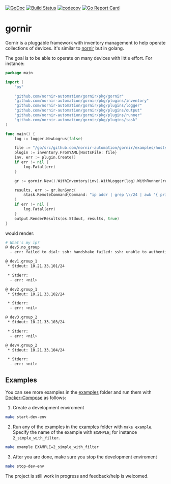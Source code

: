 [![GoDoc](https://godoc.org/github.com/nornir-automation/gornir?status.svg)](http://godoc.org/github.com/nornir-automation/gornir)
[![Build Status](https://travis-ci.com/nornir-automation/gornir.svg?branch=master)](https://travis-ci.com/nornir-automation/gornir)
[![codecov](https://codecov.io/gh/nornir-automation/gornir/branch/master/graph/badge.svg)](https://codecov.io/gh/nornir-automation/gornir)
[![Go Report Card](https://goreportcard.com/badge/github.com/nornir-automation/gornir)](https://goreportcard.com/report/github.com/nornir-automation/gornir)

gornir
======

Gornir is a pluggable framework with inventory management to help operate collections of devices. It's similar to [nornir](https://github.com/nornir-automation/nornir/) but in golang.

The goal is to be able to operate on many devices with little effort. For instance:

```go
package main

import (
	"os"

	"github.com/nornir-automation/gornir/pkg/gornir"
	"github.com/nornir-automation/gornir/pkg/plugins/inventory"
	"github.com/nornir-automation/gornir/pkg/plugins/logger"
	"github.com/nornir-automation/gornir/pkg/plugins/output"
	"github.com/nornir-automation/gornir/pkg/plugins/runner"
	"github.com/nornir-automation/gornir/pkg/plugins/task"
)

func main() {
	log := logger.NewLogrus(false)

	file := "/go/src/github.com/nornir-automation/gornir/examples/hosts.yaml"
	plugin := inventory.FromYAML{HostsFile: file}
	inv, err := plugin.Create()
	if err != nil {
		log.Fatal(err)
	}

	gr := gornir.New().WithInventory(inv).WithLogger(log).WithRunner(runner.Parallel())

	results, err := gr.RunSync(
		&task.RemoteCommand{Command: "ip addr | grep \\/24 | awk '{ print $2 }'"},
	)
	if err != nil {
		log.Fatal(err)
	}
	output.RenderResults(os.Stdout, results, true)
}
```

would render:

```bash
# What's my ip?
@ dev5.no_group
  - err: failed to dial: ssh: handshake failed: ssh: unable to authenticate, attempted methods [none password], no supported methods remain

@ dev1.group_1
 * Stdout: 10.21.33.101/24

 * Stderr:
  - err: <nil>

@ dev2.group_1
 * Stdout: 10.21.33.102/24

 * Stderr:
  - err: <nil>

@ dev3.group_2
 * Stdout: 10.21.33.103/24

 * Stderr:
  - err: <nil>

@ dev4.group_2
 * Stdout: 10.21.33.104/24

 * Stderr:
  - err: <nil>
```

## Examples

You can see more examples in the [examples](examples) folder and run them with [Docker-Compose](https://docs.docker.com/compose/install/) as follows:

1. Create a development enviroment

```bash
make start-dev-env
```

2. Run any of the examples in the [examples](examples) folder with `make example`. Specify the name of the example with `EXAMPLE`; for instance `2_simple_with_filter`.

```bash
make example EXAMPLE=2_simple_with_filter
```

3. After you are done, make sure you stop the development enviroment

```bash
make stop-dev-env
```

The project is still work in progress and feedback/help is welcomed.
